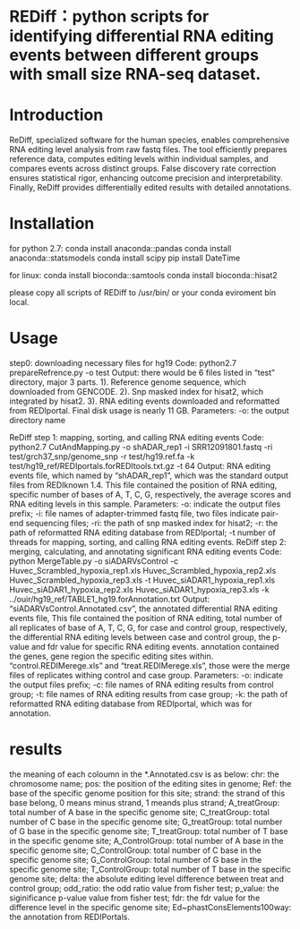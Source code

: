 # REDiff：python scripts for identifying differential RNA editing events between different groups with small size RNA-seq dataset.

Introduction
============
<p align-text="justify"> ReDiff,  specialized software for the human species, enables comprehensive RNA editing level analysis from raw fastq files. The tool efficiently prepares reference data, computes editing levels within individual samples, and compares events across distinct groups. False discovery rate correction ensures statistical rigor, enhancing outcome precision and interpretability. Finally, ReDiff provides differentially edited results with detailed annotations.</p>

Installation
============
for python 2.7:
conda install anaconda::pandas
conda install anaconda::statsmodels
conda install scipy
pip install DateTime

for linux:
conda install bioconda::samtools
conda install bioconda::hisat2

please copy all scripts of REDiff to /usr/bin/ or your conda eviroment bin local.

Usage
============
step0: downloading necessary files for hg19
Code: python2.7 prepareRefrence.py -o test
Output: there would be 6 files listed in “test” directory, major 3 parts. 1). Reference genome sequence, which downloaded from GENCODE. 2). Snp masked index for hisat2, which integrated by hisat2. 3). RNA editing events downloaded and reformatted from REDIportal. Final disk usage is nearly 11 GB. 
Parameters: -o: the output directory name 

ReDiff step 1: mapping, sorting, and calling RNA editing events
Code: python2.7 CutAndMapping.py -o shADAR_rep1 -i SRR12091801.fastq -ri test/grch37_snp/genome_snp -r test/hg19.ref.fa -k test/hg19_ref/REDIportals.forREDItools.txt.gz -t 64
Output: RNA editing events file, which named by “shADAR_rep1”, which was the standard output files from REDIknown 1.4. This file contained the position of RNA editing, specific number of bases of A, T, C, G, respectively, the average scores and RNA editing levels in this sample. 
Parameters: -o: indicate the output files prefix; -i: file names of adapter-trimmed fastq file, two files indicate pair-end sequencing files; -ri: the path of snp masked index for hisat2; -r: the path of reformatted RNA editing database from REDIportal; -t number of threads for mapping, sorting, and calling RNA editing events.
ReDiff step 2: merging, calculating, and annotating significant RNA editing events
Code: python MergeTable.py -o siADARVsControl -c Huvec_Scrambled_hypoxia_rep1.xls Huvec_Scrambled_hypoxia_rep2.xls Huvec_Scrambled_hypoxia_rep3.xls  -t Huvec_siADAR1_hypoxia_rep1.xls Huvec_siADAR1_hypoxia_rep2.xls Huvec_siADAR1_hypoxia_rep3.xls -k ../ouir/hg19_ref/TABLE1_hg19.forAnnotation.txt 
Output: “siADARVsControl.Annotated.csv”, the annotated differential RNA editing events file, This file contained the position of RNA editing, total number of all replicates of base of A, T, C, G, for case and control group, respectively, the differential RNA editing levels between case and control group, the p-value and fdr value for specific RNA editing events. annotation contained the genes, gene region the specific editing sites within. “control.REDIMerege.xls” and “treat.REDIMerege.xls”, those were the merge files of replicates withing control and case group. 
Parameters: -o: indicate the output files prefix; -c: file names of RNA editing results from control group; -t: file names of RNA editing results from case group; -k: the path of reformatted RNA editing database from REDIportal, which was for annotation.

results 
=======

the meaning of each coloumn in the *.Annotated.csv is as below:
chr: the chromosome name;
pos: the position of the editing sites in genome;
Ref: the base of the specific genome position for this site;
strand: the strand of this base belong, 0 means minus strand, 1 meands plus strand;
A_treatGroup: total number of A base in the specific genome  site;
C_treatGroup: total number of C base in the specific genome  site;
G_treatGroup: total number of G base in the specific genome  site;
T_treatGroup: total number of T base in the specific genome  site;
A_ControlGroup: total number of A base in the specific genome  site;
C_ControlGroup: total number of C base in the specific genome  site;
G_ControlGroup: total number of G base in the specific genome  site;
T_ControlGroup: total number of T base in the specific genome  site;
delta: the absolute editing level difference between treat and control group;
odd_ratio: the odd ratio value from fisher test;
p_value: the siginificance p-value value from fisher test;
fdr: the fdr value for the difference level in the specific genome site;
Ed~phastConsElements100way: the annotation from REDIPortals.

